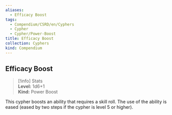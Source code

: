 ```yaml
---
aliases:
  - Efficacy Boost
tags:
  - Compendium/CSRD/en/Cyphers
  - Cypher
  - Cypher/Power-Boost
title: Efficacy Boost
collection: Cyphers
kind: Compendium
---
```

## Efficacy Boost  
>[!info] Stats  
> **Level:** 1d6+1  
> **Kind:** Power Boost
  
This cypher boosts an ability that requires a skill roll. The use of the ability is eased (eased by two steps if the cypher is level 5 or higher).